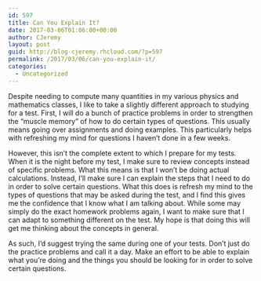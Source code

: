 ```yaml
---
id: 597
title: Can You Explain It?
date: 2017-03-06T01:06:00+00:00
author: CJeremy
layout: post
guid: http://blog-cjeremy.rhcloud.com/?p=597
permalink: /2017/03/06/can-you-explain-it/
categories:
  - Uncategorized
---
```

Despite needing to compute many quantities in my various physics and mathematics classes, I like to take a slightly different approach to studying for a test. First, I will do a bunch of practice problems in order to strengthen the &#8220;muscle memory&#8221; of how to do certain types of questions. This usually means going over assignments and doing examples. This particularly helps with refreshing my mind for questions I haven&#8217;t done in a few weeks.

However, this isn&#8217;t the complete extent to which I prepare for my tests. When it is the night before my test, I make sure to review concepts instead of specific problems. What this means is that I won&#8217;t be doing actual calculations. Instead, I&#8217;ll make sure I can explain the steps that I need to do in order to solve certain questions. What this does is refresh my mind to the types of questions that may be asked during the test, and I find this gives me the confidence that I know what I am talking about. While some may simply do the exact homework problems again, I want to make sure that I can adapt to something different on the test. My hope is that doing this will get me thinking about the concepts in general.

As such, I&#8217;d suggest trying the same during one of your tests. Don&#8217;t just do the practice problems and call it a day. Make an effort to be able to explain what you&#8217;re doing and the things you should be looking for in order to solve certain questions.